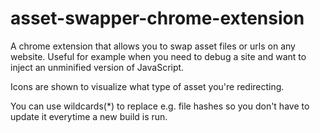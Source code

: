 asset-swapper-chrome-extension
===============================

A chrome extension that allows you to swap asset files or urls on any website. Useful for example when you need to debug a site and want to inject an unminified version of JavaScript.

Icons are shown to visualize what type of asset you're redirecting.

You can use wildcards(*) to replace e.g. file hashes so you don't have to update it everytime a new build is run.